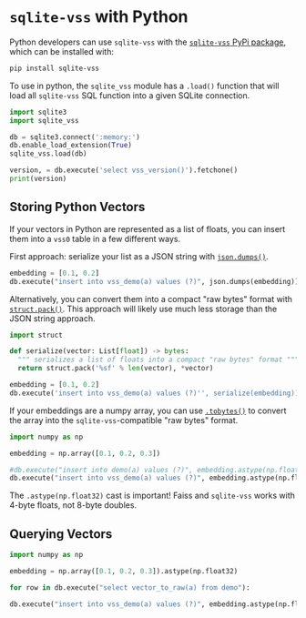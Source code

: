 # `sqlite-vss` with Python

Python developers can use `sqlite-vss` with the [`sqlite-vss` PyPi package](https://pypi.org/project/sqlite-vss/), which can be installed with:

```bash
pip install sqlite-vss
```

To use in python, the `sqlite_vss` module has a `.load()` function that will load all `sqlite-vss` SQL function into a given SQLite connection.

```python
import sqlite3
import sqlite_vss

db = sqlite3.connect(':memory:')
db.enable_load_extension(True)
sqlite_vss.load(db)

version, = db.execute('select vss_version()').fetchone()
print(version)
```

## Storing Python Vectors

If your vectors in Python are represented as a list of floats, you can insert them into a `vss0` table in a few different ways.

First approach: serialize your list as a JSON string with [`json.dumps()`](https://docs.python.org/3/library/json.html#json.dumps).

```python
embedding = [0.1, 0.2]
db.execute("insert into vss_demo(a) values (?)", json.dumps(embedding))
```

Alternatively, you can convert them into a compact "raw bytes" format with [`struct.pack()`](https://docs.python.org/3/library/struct.html#struct.pack). This approach will likely use much less storage than the JSON string approach.

```python
import struct

def serialize(vector: List[float]) -> bytes:
  """ serializes a list of floats into a compact "raw bytes" format """
  return struct.pack('%sf' % len(vector), *vector)

embedding = [0.1, 0.2]
db.execute('insert into vss_demo(a) values (?)'', serialize(embedding))
```

If your embeddings are a numpy array, you can use [`.tobytes()`](https://numpy.org/doc/stable/reference/generated/numpy.ndarray.tobytes.html) to convert the array into the `sqlite-vss`-compatible "raw bytes" format.

```python
import numpy as np

embedding = np.array([0.1, 0.2, 0.3])

#db.execute("insert into demo(a) values (?)", embedding.astype(np.float32).tobytes())
db.execute("insert into vss_demo(a) values (?)", embedding.astype(np.float32).tobytes())
```

The `.astype(np.float32)` cast is important! Faiss and `sqlite-vss` works with 4-byte floats, not 8-byte doubles.

## Querying Vectors

```python
import numpy as np

embedding = np.array([0.1, 0.2, 0.3]).astype(np.float32)

for row in db.execute("select vector_to_raw(a) from demo"):

db.execute("insert into vss_demo(a) values (?)", embedding.astype(np.float32).tobytes())
```
